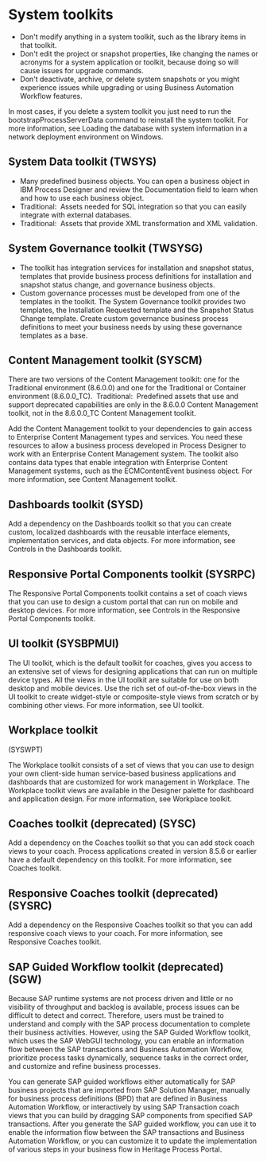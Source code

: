 # System toolkits

- Don't modify anything in a system toolkit, such as the library items in that toolkit.
- Don't edit the project or snapshot properties, like changing the names or acronyms for a system
application or toolkit, because doing so will cause issues for upgrade commands.
- Don't deactivate, archive, or delete system snapshots or you might experience issues while
upgrading or using Business Automation Workflow features.

In most cases, if you delete a system toolkit you
just need to run the bootstrapProcessServerData command to reinstall the system
toolkit. For more information, see Loading the database with system information in a network deployment environment on Windows.

## System Data toolkit (TWSYS)

- Many predefined business objects. You can open a business object in IBM Process
Designer and review the
Documentation field to learn when and how to use each business object.
- Traditional:  Assets
needed for SQL integration so that you can easily integrate with external databases.
- Traditional:  Assets
that provide XML transformation and XML validation.

## System Governance toolkit (TWSYSG)

- The toolkit has integration services for installation and snapshot status, templates that
provide business process definitions for installation and snapshot status change, and governance
business objects.
- Custom governance processes must be developed from one of the templates in the toolkit. The
System Governance toolkit provides two templates, the Installation Requested template and the
Snapshot Status Change template. Create custom governance business process definitions to meet your
business needs by using these governance templates as a base.

## Content Management toolkit (SYSCM)

There are two versions of the Content Management toolkit: one for the
Traditional environment (8.6.0.0) and one for the
Traditional or Container environment (8.6.0.0\_TC).
 Traditional:  Predefined assets that use and
support deprecated capabilities are only in the 8.6.0.0 Content Management toolkit, not in the
8.6.0.0\_TC Content Management toolkit.

Add the Content Management toolkit to your dependencies to gain access to Enterprise Content
Management types and services. You need these resources to allow a business process developed in
Process Designer to work with an Enterprise Content
Management system. The toolkit also contains data types that enable integration with Enterprise
Content Management systems, such as the ECMContentEvent business object. For more information, see
Content Management toolkit.

## Dashboards toolkit (SYSD)

Add a dependency on the Dashboards toolkit so that you can create custom, localized dashboards
with the reusable interface elements, implementation services, and data objects. For more
information, see Controls in the Dashboards toolkit.

## Responsive Portal Components toolkit (SYSRPC)

The Responsive Portal Components toolkit contains a set of coach views that you can use to design
a custom portal that can run on mobile and desktop devices. For more information, see Controls in the Responsive Portal Components toolkit.

## UI toolkit (SYSBPMUI)

The UI toolkit, which is the default toolkit for coaches, gives you access to an extensive set of
views for designing applications that can run on multiple device types. All the views in the UI
toolkit are suitable for use on both desktop and mobile devices. Use the rich set of out-of-the-box
views in the UI toolkit to create widget-style or composite-style views from scratch or by combining
other views. For more information, see UI toolkit.

## Workplace toolkit
(SYSWPT)

The Workplace toolkit
consists of a set of views that you can use to design your own client-side human service-based
business applications and dashboards that are customized for work management in Workplace. The Workplace toolkit views are
available in the Designer palette for dashboard and application design. For more information, see
Workplace toolkit.

## Coaches toolkit (deprecated) (SYSC)

Add a dependency on the Coaches toolkit so that you can add stock coach views to your coach.
Process applications created in version 8.5.6 or earlier have a default dependency on this toolkit.
For more information, see Coaches toolkit.

## Responsive Coaches toolkit (deprecated) (SYSRC)

Add a dependency on the Responsive Coaches toolkit so that you can add responsive coach views to
your coach. For more information, see Responsive Coaches toolkit.

## SAP Guided Workflow toolkit (deprecated) (SGW)

Because SAP runtime systems are not process driven and little or no visibility of throughput and
backlog is available, process issues can be difficult to detect and correct. Therefore, users must
be trained to understand and comply with the SAP process documentation to complete their business
activities. However, using the SAP Guided Workflow toolkit, which uses the SAP WebGUI technology,
you can enable an information flow between the SAP transactions and Business Automation Workflow, prioritize process tasks dynamically, sequence
tasks in the correct order, and customize and refine business processes.

You can generate SAP guided workflows either automatically for SAP business projects that are
imported from SAP Solution Manager, manually for business process definitions (BPD) that are defined
in Business Automation Workflow, or interactively by using SAP
Transaction coach views that you can build by dragging SAP components from specified SAP
transactions. After you generate the SAP guided workflow, you can use it to enable the information
flow between the SAP transactions and Business Automation Workflow,
or you can customize it to update the implementation of various steps in your business flow in
Heritage Process Portal.